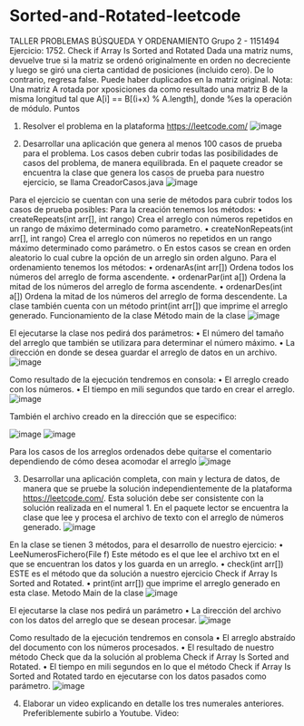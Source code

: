 # Sorted-and-Rotated-leetcode
TALLER PROBLEMAS BÚSQUEDA Y ORDENAMIENTO
Grupo 2 - 1151494
Ejercicio: 1752. Check if Array Is Sorted and Rotated
Dada una matriz nums, devuelve true si la matriz se ordenó originalmente en orden no decreciente y luego se giró una cierta cantidad de posiciones (incluido cero). De lo contrario, regresa false.
Puede haber duplicados en la matriz original.
Nota: Una matriz A rotada por xposiciones da como resultado una matriz B de la misma longitud tal que A[i] == B[(i+x) % A.length], donde %es la operación de módulo.
Puntos
1) Resolver el problema en la plataforma https://leetcode.com/
 ![image](https://user-images.githubusercontent.com/71033260/198909538-7982dedb-62e7-44e0-8fa3-a1a8bb648e2d.png)

2) Desarrollar una aplicación que genera al menos 100 casos de prueba para el problema. Los casos deben cubrir todas las posibilidades de casos del problema, de manera equilibrada.
En el paquete creador se encuentra la clase que genera los casos de prueba para nuestro ejercicio, se llama CreadorCasos.java
 ![image](https://user-images.githubusercontent.com/71033260/198909551-347eced3-a0d4-43ee-b9fc-53a0eb268f1e.png)

Para el ejercicio se cuentan con una serie de métodos para cubrir todos los casos de prueba posibles:
Para la creación tenemos los métodos:
•	createRepeats(int arr[], int rango)
Crea el arreglo con números repetidos en un rango de máximo determinado como parametro.
•	createNonRepeats(int arr[], int rango)
Crea el arreglo con números no repetidos en un rango máximo determinado como parámetro.
o	En estos casos se crean en orden aleatorio lo cual cubre la opción de un arreglo sin orden alguno.
Para el ordenamiento tenemos los métodos:
•	ordenarAs(int arr[])
Ordena todos los números del arreglo de forma ascendente.
•	ordenarPar(int a[])
Ordena la mitad de los números del arreglo de forma ascendente.
•	ordenarDes(int a[])
Ordena la mitad de los números del arreglo de forma descendente.
La clase también cuenta con un método print(int arr[]) que imprime el arreglo generado.
Funcionamiento de la clase
Método main de la clase
 ![image](https://user-images.githubusercontent.com/71033260/198909580-13b14df0-1ab8-4d69-8ffc-914cd333fa9b.png)
 
El ejecutarse la clase nos pedirá dos parámetros:
•	El número del tamaño del arreglo que también se utilizara para determinar el número máximo.
•	La dirección en donde se desea guardar el arreglo de datos en un archivo.
 ![image](https://user-images.githubusercontent.com/71033260/198909585-6e160b05-cb3c-4b52-9206-25dbfbcd6a96.png)

Como resultado de la ejecución tendremos en consola:
•	El arreglo creado con los números.
•	El tiempo en mili segundos que tardo en crear el arreglo.
 ![image](https://user-images.githubusercontent.com/71033260/198909588-078da950-96ae-4113-98e1-68661263d6f7.png)

También el archivo creado en la dirección que se especifico:
 
 ![image](https://user-images.githubusercontent.com/71033260/198909593-6772292d-4968-42ad-9aef-9f9d3809f347.png)
![image](https://user-images.githubusercontent.com/71033260/198909598-0aece19a-bca2-4264-941b-5f088fd46d49.png)

Para los casos de los arreglos ordenados debe quitarse el comentario dependiendo de cómo desea acomodar el arreglo
 ![image](https://user-images.githubusercontent.com/71033260/198909603-8e75d709-68ec-4c53-a339-388fe9ad4b4e.png)

3) Desarrollar una aplicación completa, con main y lectura de datos, de manera que se pruebe la solución independientemente de la plataforma https://leetcode.com/. Esta solución debe ser consistente con la solución realizada en el numeral 1.
En el paquete lector se encuentra la clase que lee y procesa el archivo de texto con el arreglo de números generado.
 ![image](https://user-images.githubusercontent.com/71033260/198909611-d1b9fcee-bc71-44c1-a436-3ac6d781cf50.png)

En la clase se tienen 3 métodos, para el desarrollo de nuestro ejercicio:
•	LeeNumerosFichero(File f)
Este método es el que lee el archivo txt en el que se encuentran los datos y los guarda en un arreglo.
•	check(int arr[])
ESTE es el método que da solución a nuestro ejercicio Check if Array Is Sorted and Rotated.
•	print(int arr[])
que imprime el arreglo generado en esta clase.
Metodo Main de la clase
 ![image](https://user-images.githubusercontent.com/71033260/198909620-4a7efc0c-d642-419d-844c-ca4b961e47f2.png)

El ejecutarse la clase nos pedirá un parámetro
•	La dirección del archivo con los datos del arreglo que se desean procesar.
 ![image](https://user-images.githubusercontent.com/71033260/198909630-a569a6ec-70d5-4038-92dd-a1a1dbfb7127.png)

Como resultado de la ejecución tendremos en consola 
•	El arreglo abstraído del documento con los números procesados.
•	El resultado de nuestro método Check que da la solución al problema Check if Array Is Sorted and Rotated.
•	El tiempo en mili segundos en lo que el método Check if Array Is Sorted and Rotated tardo en ejecutarse con los datos pasados como parámetro.
 ![image](https://user-images.githubusercontent.com/71033260/198909636-d34dcf22-ab2e-471d-a178-f01809056d85.png)

4) Elaborar un video explicando en detalle los tres numerales anteriores. Preferiblemente subirlo a Youtube.
Video: 
